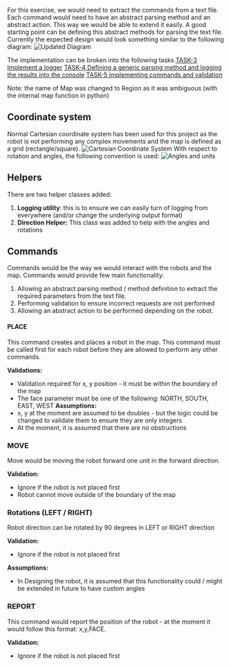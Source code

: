 For this exercise, we would need to extract the commands from a text file. Each command would need to have an abstract parsing method and an abstract action. This way we would be able to extend it easily. A good starting point can be defining this abstract methods for parsing the text file. Currently the expected design would look something similar to the following diagram:
![Updated Diagram](Updated%20Diagram.png)

The implementation can be broken into the following tasks
[TASK-3 Implement a logger](TASK-3%20Implement%20a%20logger.md)
[TASK-4 Defining a generic parsing method and logging the results into the console](TASK-4%20Defining%20a%20generic%20parsing%20method%20and%20logging%20the%20results%20into%20the%20console.md)
[TASK-5 implementing commands and validation](TASK-5%20implementing%20commands%20and%20validation.md)

Note: the name of Map was changed to Region as it was ambiguous (with the internal map function in python)
## Coordinate system
Normal Cartesian coordinate system has been used for this project as the robot is not performing any complex movements and the map is defined as a grid (rectangle/square).
![Cartesian Coordinate System](Cartesian%20Coordinate%20System.png)
With respect to rotation and angles, the following convention is used:
![Angles and units](Angles%20and%20units.png)

## Helpers
There are two helper classes added: 
1. **Logging utility**: this is to ensure we can easily turn of logging from everywhere (and/or change the underlying output format)
2. **Direction Helper:** This class was added to help with the angles and rotations
## Commands
Commands would be the way we would interact with the robots and the map. Commands would provide few main functionality:
1. Allowing an abstract parsing method / method definition to extract the required parameters from the text file.
2. Performing validation to ensure incorrect requests are not performed
3. Allowing an abstract action to be performed depending on the robot.
#### PLACE
This command creates and places a robot in the map. This command must be called first for each robot before they are allowed to perform any other commands.

**Validations:**
- Validation required for x, y position - it must be within the boundary of the map
- The face parameter must be one of the following: NORTH, SOUTH, EAST, WEST
**Assumptions:** 
- x, y at the moment are assumed to be doubles - but the logic could be changed to validate them to ensure they are only integers
- At the moment, it is assumed that there are no obstructions 
### MOVE
Move would be moving the robot forward one unit in the forward direction.

**Validation:** 
- Ignore if the robot is not placed first
- Robot cannot move outside of the boundary of the map
### Rotations (LEFT / RIGHT)
Robot direction can be rotated by 90 degrees in LEFT or RIGHT direction

**Validation:** 
- Ignore if the robot is not placed first

**Assumptions:**
- In Designing the robot, it is assumed that this functionality could / might be extended in future to have custom angles
### REPORT
This command would report the position of the robot - at the moment it would follow this format: x,y,FACE.

**Validation:** 
- Ignore if the robot is not placed first